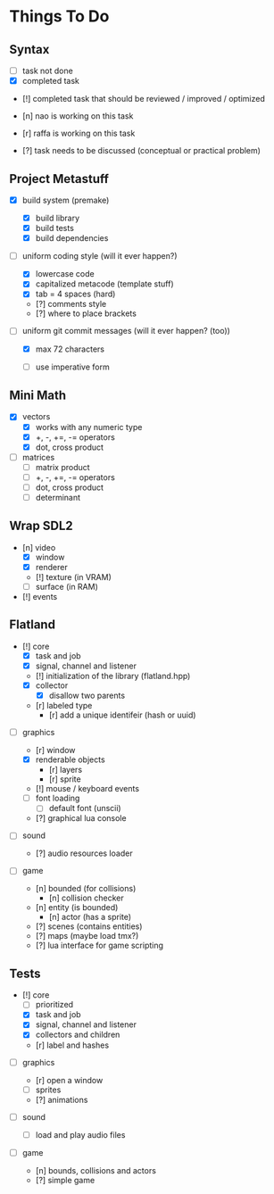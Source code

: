 Things To Do
============

Syntax
------
- [ ] task not done
- [x] completed task
- [!] completed task that should be reviewed / improved / optimized

- [n] nao is working on this task
- [r] raffa is working on this task
- [?] task needs to be discussed (conceptual or practical problem)


Project Metastuff
-----------------
- [x] build system (premake)
    - [x] build library
    - [x] build tests
    - [x] build dependencies

- [ ] uniform coding style (will it ever happen?)
    - [x] lowercase code
    - [x] capitalized metacode (template stuff)
    - [x] tab = 4 spaces (hard)
    - [?] comments style
    - [?] where to place brackets

- [ ] uniform git commit messages (will it ever happen? (too))
    - [x] max 72 characters
    - [ ] use imperative form


Mini Math
---------
- [x] vectors
    - [x] works with any numeric type
    - [x] +, -, +=, -= operators
    - [x] dot, cross product
- [ ] matrices
    - [ ] matrix product
    - [ ] +, -, +=, -= operators
    - [ ] dot, cross product
    - [ ] determinant

Wrap SDL2
---------
- [n] video
    - [x] window
    - [x] renderer
    - [!] texture (in VRAM)
    - [ ] surface (in RAM)
- [!] events

Flatland
--------
- [!] core
    - [x] task and job
    - [x] signal, channel and listener
    - [!] initialization of the library (flatland.hpp)
    - [x] collector
        - [x] disallow two parents
    - [r] labeled type
        - [r] add a unique identifeir (hash or uuid)

- [ ] graphics
    - [r] window
    - [x] renderable objects
        - [r] layers
        - [r] sprite
    - [!] mouse / keyboard events
    - [ ] font loading
        - [ ] default font (unscii)
    - [?] graphical lua console

- [ ] sound
    - [?] audio resources loader

- [ ] game
    - [n] bounded (for collisions)
        - [n] collision checker
    - [n] entity (is bounded)
        - [n] actor (has a sprite)
    - [?] scenes (contains entities)
    - [?] maps (maybe load tmx?)
    - [?] lua interface for game scripting


Tests
-----
- [!] core
    - [ ] prioritized
    - [x] task and job
    - [x] signal, channel and listener
    - [x] collectors and children
    - [r] label and hashes

- [ ] graphics
    - [r] open a window
    - [ ] sprites
    - [?] animations

- [ ] sound
    - [ ] load and play audio files

- [ ] game
    - [n] bounds, collisions and actors
    - [?] simple game
